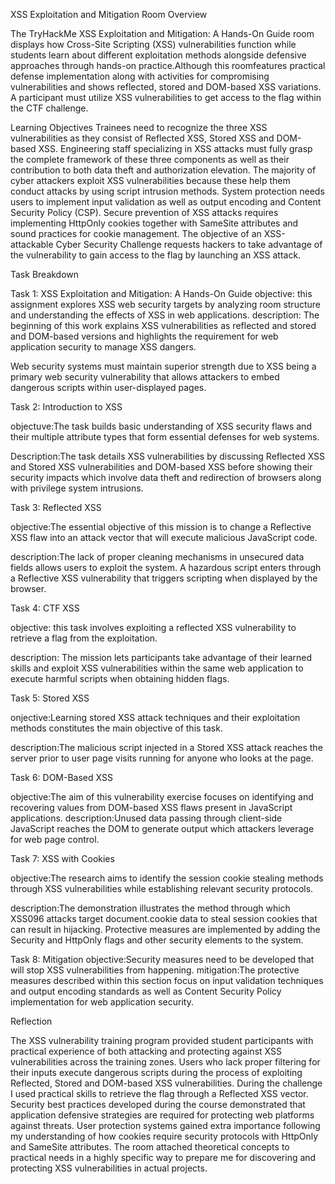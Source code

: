 XSS Exploitation and Mitigation 
Room Overview

The TryHackMe XSS Exploitation and Mitigation: A Hands-On Guide room displays how Cross-Site Scripting (XSS) vulnerabilities function while students learn about different exploitation methods alongside defensive approaches through hands-on practice.Although this roomfeatures practical defense implementation along with activities for compromising vulnerabilities and shows reflected, stored and DOM-based XSS variations. A participant must utilize XSS vulnerabilities to get access to the flag within the CTF challenge.

Learning Objectives
Trainees need to recognize the three XSS vulnerabilities as they consist of Reflected XSS, Stored XSS and DOM-based XSS.
Engineering staff specializing in XSS attacks must fully grasp the complete framework of these three components as well as their contribution to both data theft and authorization elevation.
The majority of cyber attackers exploit XSS vulnerabilities because these help them conduct attacks by using script intrusion methods.
System protection needs users to implement input validation as well as output encoding and Content Security Policy (CSP).
Secure prevention of XSS attacks requires implementing HttpOnly cookies together with SameSite attributes and sound practices for cookie management.
The objective of an XSS-attackable Cyber Security Challenge requests hackers to take advantage of the vulnerability to gain access to the flag by launching an XSS attack.

Task Breakdown

Task 1: XSS Exploitation and Mitigation: A Hands-On Guide
objective: this assignment explores XSS web security targets by analyzing room structure and understanding the effects of XSS in web applications.
description: The beginning of this work explains XSS vulnerabilities as reflected and stored and DOM-based versions and highlights the requirement for web application security to manage XSS dangers.

Web security systems must maintain superior strength due to XSS being a primary web security vulnerability that allows attackers to embed dangerous scripts within user-displayed pages.

Task 2: Introduction to XSS

objectuve:The task builds basic understanding of XSS security flaws and their multiple attribute types that form essential defenses for web systems.

Description:The task details XSS vulnerabilities by discussing Reflected XSS and Stored XSS vulnerabilities and DOM-based XSS before showing their security impacts which involve data theft and redirection of browsers along with privilege system intrusions.

Task 3: Reflected XSS

objective:The essential objective of this mission is to change a Reflective XSS flaw into an attack vector that will execute malicious JavaScript code.

description:The lack of proper cleaning mechanisms in unsecured data fields allows users to exploit the system. A hazardous script enters through a Reflective XSS vulnerability that triggers scripting when displayed by the browser.

Task 4: CTF XSS

objective: this task involves exploiting a reflected XSS vulnerability to retrieve a flag from the exploitation.

description: The mission lets participants take advantage of their learned skills and exploit XSS vulnerabilities within the same web application to execute harmful scripts when obtaining hidden flags.

Task 5: Stored XSS

onjective:Learning stored XSS attack techniques and their exploitation methods constitutes the main objective of this task.

description:The malicious script injected in a Stored XSS attack reaches the server prior to user page visits running for anyone who looks at the page.

Task 6: DOM-Based XSS

objective:The aim of this vulnerability exercise focuses on identifying and recovering values from DOM-based XSS flaws present in JavaScript applications.
description:Unused data passing through client-side JavaScript reaches the DOM to generate output which attackers leverage for web page control.

Task 7: XSS with Cookies

objective:The research aims to identify the session cookie stealing methods through XSS vulnerabilities while establishing relevant security protocols.

description:The demonstration illustrates the method through which XSS096 attacks target document.cookie data to steal session cookies that can result in hijacking. Protective measures are implemented by adding the Security and HttpOnly flags and other security elements to the system.

Task 8: Mitigation
objective:Security measures need to be developed that will stop XSS vulnerabilities from happening.
mitigation:The protective measures described within this section focus on input validation techniques and output encoding standards as well as Content Security Policy implementation for web application security.

Reflection

The XSS vulnerability training program provided student participants with practical experience of both attacking and protecting against XSS vulnerabilities across the training zones. Users who lack proper filtering for their inputs execute dangerous scripts during the process of exploiting Reflected, Stored and DOM-based XSS vulnerabilities. During the challenge I used practical skills to retrieve the flag through a Reflected XSS vector. Security best practices developed during the course demonstrated that application defensive strategies are required for protecting web platforms against threats. User protection systems gained extra importance following my understanding of how cookies require security protocols with HttpOnly and SameSite attributes. The room attached theoretical concepts to practical needs in a highly specific way to prepare me for discovering and protecting XSS vulnerabilities in actual projects.


